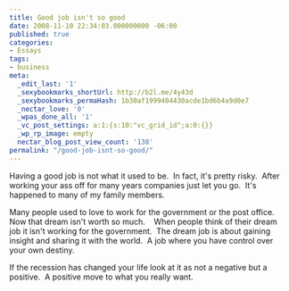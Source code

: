 ```yaml
---
title: Good job isn't so good
date: 2008-11-10 22:34:03.000000000 -06:00
published: true
categories:
- Essays
tags:
- business
meta:
  _edit_last: '1'
  _sexybookmarks_shortUrl: http://b2l.me/4y43d
  _sexybookmarks_permaHash: 1b30af1999404430acde1bd6b4a9d0e7
  _nectar_love: '0'
  _wpas_done_all: '1'
  _vc_post_settings: a:1:{s:10:"vc_grid_id";a:0:{}}
  _wp_rp_image: empty
  nectar_blog_post_view_count: '138'
permalink: "/good-job-isnt-so-good/"
---
```

Having a good job is not what it used to be.  In fact, it's pretty risky.  After working your ass off for many years companies just let you go.  It's happened to many of my family members.

Many people used to love to work for the government or the post office.  Now that dream isn't worth so much.    When people think of their dream job it isn't working for the government.  The dream job is about gaining insight and sharing it with the world.  A job where you have control over your own destiny.

If the recession has changed your life look at it as not a negative but a positive.  A positive move to what you really want.
